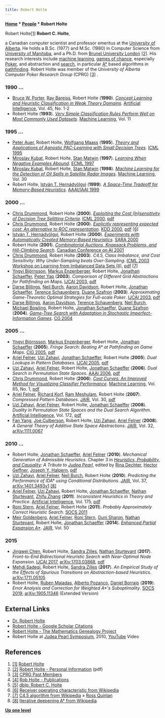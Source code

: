 ```yaml
---
title: Robert Holte
---
```

**[Home](Home "Home") \* [People](People "People") \* Robert Holte**



 [](http://webdocs.cs.ualberta.ca/%7Eholte/) Robert Holte<a id="cite-note-1" href="#cite-ref-1">[1]</a> 
**Robert C. Holte**,  

a Canadian computer scientist and professor emeritus at the [University of Alberta](University_of_Alberta "University of Alberta"). 
He holds a B.Sc. (1977) and M.Sc. (1980) in Computer Science from [University of Manitoba](https://en.wikipedia.org/wiki/University_of_Manitoba), and a Ph.D. from [Brunel University London](https://en.wikipedia.org/wiki/Brunel_University_London) <a id="cite-note-2" href="#cite-ref-2">[2]</a>. 
His research interests include [machine learning](Learning "Learning"), [games of chance](Games "Games"), especially [Poker](index.php?title=Poker&action=edit&redlink=1 "Poker (page does not exist)"), and abstraction and [search](Search "Search"), in particular [A\*](https://en.wikipedia.org/wiki/A*_search_algorithm) based algorithms in [pathfinding](https://en.wikipedia.org/wiki/Pathfinding). 
Robert Holte was member of the *University of Alberta Computer Poker Research Group* (CPRG) <a id="cite-note-3" href="#cite-ref-3">[3]</a> . 



### 1990 ...


* [Bruce W. Porter](https://scholar.google.com/citations?user=k5c56_wAAAAJ&hl=en), [Ray Bareiss](https://scholar.google.com/citations?user=LWafJBgAAAAJ&hl=en), Robert Holte (**1990**). *[Concept Learning and Heuristic Classification in Weak Theory Domains](https://www.sciencedirect.com/science/article/abs/pii/000437029090041W)*. [Artificial Intelligence](https://en.wikipedia.org/wiki/Artificial_Intelligence_(journal)), Vol. 45, No. 1-2
* Robert Holte (**1993**). *[Very Simple Classification Rules Perform Well on Most Commonly Used Datasets](https://link.springer.com/article/10.1023/A:1022631118932)*. [Machine Learning](https://en.wikipedia.org/wiki/Machine_Learning_(journal)), Vol. 11


### 1995 ...


* [Peter Auer](Peter_Auer "Peter Auer"), Robert Holte, [Wolfgang Maass](Mathematician#WMaass "Mathematician") (**1995**). *[Theory and Applications of Agnostic PAC-Learning with Small Decision Trees](https://www.sciencedirect.com/science/article/pii/B9781558603776500128?via%3Dihub)*. [ICML 1995](https://dblp.uni-trier.de/db/conf/icml/icml1995.html)
* [Miroslav Kubat](Miroslav_Kubat "Miroslav Kubat"), Robert Holte, [Stan Matwin](Mathematician#SMatwin "Mathematician") (**1997**). *[Learning When Negative Examples Abound](https://link.springer.com/chapter/10.1007/3-540-62858-4_79)*. [ECML 1997](https://dblp.uni-trier.de/db/conf/ecml/ecml97.html)
* [Miroslav Kubat](Miroslav_Kubat "Miroslav Kubat"), Robert Holte, [Stan Matwin](Mathematician#SMatwin "Mathematician") (**1998**). *[Machine Learning for the Detection of Oil Spills in Satellite Radar Images](https://link.springer.com/article/10.1023/A:1007452223027)*. [Machine Learning](https://en.wikipedia.org/wiki/Machine_Learning_(journal)), Vol. 30
* Robert Holte, [István T. Hernádvölgyi](Mathematician#ITHernadvolgyi "Mathematician") (**1999**). *[A Space-Time Tradeoff for Memory-Based Heuristics](https://www.aaai.org/Library/AAAI/1999/aaai99-100.php)*. [AAAI/IAAI 1999](Conferences#AAAI-1999 "Conferences")


### 2000 ...


* [Chris Drummond](Mathematician#CDrummond "Mathematician"), Robert Holte (**2000**). *[Exploiting the Cost (In)sensitivity of Decision Tree Splitting Criteria](https://www.semanticscholar.org/paper/Exploiting-the-Cost-(In)sensitivity-of-Decision-Drummond-Holte/1d07fe977e0b96c0125cc5a0a5d7f112e1fb6a04)*. [ICML 2000](https://dblp.uni-trier.de/db/conf/icml/icml2000.html), [pdf](https://www.aaai.org/Papers/Workshops/2000/WS-00-05/WS00-05-009.pdf)
* [Chris Drummond](Mathematician#CDrummond "Mathematician"), Robert Holte (**2000**). *[Explicitly representing expected cost: An alternative to ROC representation](https://www.semanticscholar.org/paper/Explicitly-representing-expected-cost%3A-an-to-ROC-Drummond-Holte/9f12ae1e51a4bff7897c3aae699addfd675b2563)*. [KDD 2000](https://dblp1.uni-trier.de/db/conf/kdd/kdd2000.html), [pdf](http://www.csi.uottawa.ca/~cdrummon/pubs/KDD00.pdf) <a id="cite-note-6" href="#cite-ref-6">[6]</a>
* [István T. Hernádvölgyi](Mathematician#ITHernadvolgyi "Mathematician"), Robert Holte (**2000**). *[Experiments with Automatically Created Memory-Based Heuristics](https://link.springer.com/chapter/10.1007/3-540-44914-0_18)*. [SARA 2000](https://dblp.org/db/conf/sara/sara2000.html)
* Robert Holte (**2001**). *[Combinatorial Auctions, Knapsack Problems, and Hill-Climbing Search](https://link.springer.com/chapter/10.1007/3-540-45153-6_6)*. [Canadian Conference on AI 2001](https://dblp.uni-trier.de/db/conf/ai/ai2001.html)
* [Chris Drummond](Mathematician#CDrummond "Mathematician"), Robert Holte (**2003**). *C4.5, Class Imbalance, and Cost Sensitivity: Why Under-Sampling beats Over-Sampling*. [ICML 2003 Workshop on Learning from Imbalanced Data Sets (II)](https://www.site.uottawa.ca/~nat/Workshop2003/workshop2003.html), [pdf](https://www.site.uottawa.ca/~nat/Workshop2003/drummondc.pdf) <a id="cite-note-7" href="#cite-ref-7">[7]</a>
* [Yngvi Björnsson](Yngvi_Bj%C3%B6rnsson "Yngvi Björnsson"), [Markus Enzenberger](Markus_Enzenberger "Markus Enzenberger"), Robert Holte, [Jonathan Schaeffer](Jonathan_Schaeffer "Jonathan Schaeffer"), [Peter Yap](https://dblp.uni-trier.de/pers/hd/y/Yap:Peter) (**2003**). *Comparison of Different Grid Abstractions for Pathfinding on Maps*. [IJCAI 2003](Conferences#IJCAI2003 "Conferences"), [pdf](https://www.ijcai.org/Proceedings/03/Papers/256.pdf)
* [Darse Billings](Darse_Billings "Darse Billings"), [Neil Burch](index.php?title=Neil_Burch&action=edit&redlink=1 "Neil Burch (page does not exist)"), [Aaron Davidson](index.php?title=Aaron_Davidson&action=edit&redlink=1 "Aaron Davidson (page does not exist)"), Robert Holte, [Jonathan Schaeffer](Jonathan_Schaeffer "Jonathan Schaeffer"), [Terence Schauenberg](index.php?title=Terence_Schauenberg&action=edit&redlink=1 "Terence Schauenberg (page does not exist)"), [Duane Szafron](Duane_Szafron "Duane Szafron") (**2003**). *Approximating Game-Theoretic Optimal Strategies for Full-scale Poker*. [IJCAI 2003](Conferences#IJCAI2003 "Conferences"), [pdf](http://webdocs.cs.ualberta.ca/~holte/Publications/IJCAI2003.pdf)
* [Darse Billings](Darse_Billings "Darse Billings"), [Aaron Davidson](index.php?title=Aaron_Davidson&action=edit&redlink=1 "Aaron Davidson (page does not exist)"), [Terence Schauenberg](index.php?title=Terence_Schauenberg&action=edit&redlink=1 "Terence Schauenberg (page does not exist)"), [Neil Burch](index.php?title=Neil_Burch&action=edit&redlink=1 "Neil Burch (page does not exist)"), [Michael Bowling](Michael_Bowling "Michael Bowling"), Robert Holte, [Jonathan Schaeffer](Jonathan_Schaeffer "Jonathan Schaeffer"), [Duane Szafron](Duane_Szafron "Duane Szafron") (**2004**). *[Game-Tree Search with Adaptation in Stochastic Imperfect-Information Games](https://link.springer.com/chapter/10.1007/11674399_2)*. [CG 2004](CG_2004 "CG 2004")


### 2005 ...


* [Yngvi Björnsson](Yngvi_Bj%C3%B6rnsson "Yngvi Björnsson"), [Markus Enzenberger](Markus_Enzenberger "Markus Enzenberger"), Robert Holte, [Jonathan Schaeffer](Jonathan_Schaeffer "Jonathan Schaeffer") (**2005**). *Fringe Search: Beating A\* at Pathfinding on Game Maps*. [CIG 2005](IEEE#CIG "IEEE"), [pdf](https://webdocs.cs.ualberta.ca/~holte/Publications/fringe.pdf)
* [Ariel Felner](Ariel_Felner "Ariel Felner"), [Uzi Zahavi](Uzi_Zahavi "Uzi Zahavi"), [Jonathan Schaeffer](Jonathan_Schaeffer "Jonathan Schaeffer"), Robert Holte (**2005**). *Dual Lookups in Pattern Databases*. [IJCAI 2005](Conferences#IJCAI2005 "Conferences"), [pdf](http://webdocs.cs.ualberta.ca/~jonathan/publications/ai_publications/ijcai05pdb.pdf)
* [Uzi Zahavi](Uzi_Zahavi "Uzi Zahavi"), [Ariel Felner](Ariel_Felner "Ariel Felner"), Robert Holte, [Jonathan Schaeffer](Jonathan_Schaeffer "Jonathan Schaeffer") (**2006**). *Dual Search in Permutation State Spaces*. [AAAI 2006](Conferences#AAAI-2006 "Conferences"), [pdf](https://www.aaai.org/Papers/AAAI/2006/AAAI06-169.pdf)
* [Chris Drummond](Mathematician#CDrummond "Mathematician"), Robert Holte (**2006**). *[Cost Curves: An Improved Method for Visualizing Classifier Performance](https://nrc-publications.canada.ca/eng/view/object/?id=b5356640-4abf-4fb7-b55b-1ee4e7765a5b)*. [Machine Learning](https://en.wikipedia.org/wiki/Machine_Learning_(journal)), Vol. 65, No. 1, [pdf](https://link.springer.com/content/pdf/10.1007/s10994-006-8199-5.pdf)
* [Ariel Felner](Ariel_Felner "Ariel Felner"), [Richard Korf](Richard_Korf "Richard Korf"), [Ram Meshulam](index.php?title=Ram_Meshulam&action=edit&redlink=1 "Ram Meshulam (page does not exist)"), Robert Holte (**2007**). *Compressed Pattern Databases*. [JAIR](https://en.wikipedia.org/wiki/Journal_of_Artificial_Intelligence_Research), Vol. 30, [pdf](http://www.ise.bgu.ac.il/faculty/felner/research/newcompjur.pdf)
* [Uzi Zahavi](Uzi_Zahavi "Uzi Zahavi"), [Ariel Felner](Ariel_Felner "Ariel Felner"), Robert Holte, [Jonathan Schaeffer](Jonathan_Schaeffer "Jonathan Schaeffer") (**2008**). *Duality in Permutation State Spaces and the Dual Search Algorithm*. [Artificial Intelligence](https://en.wikipedia.org/wiki/Artificial_Intelligence_%28journal%29), Vol. 172, [pdf](https://webdocs.cs.ualberta.ca/~holte/Publications/aij2007dualdraft.pdf)
* [Fan Yang](index.php?title=Fan_Yang&action=edit&redlink=1 "Fan Yang (page does not exist)"), [Joe Culberson](Joe_Culberson "Joe Culberson"), Robert Holte, [Uzi Zahavi](Uzi_Zahavi "Uzi Zahavi"), [Ariel Felner](Ariel_Felner "Ariel Felner") (**2008**). *A General Theory of Additive State Space Abstractions*. [JAIR](https://en.wikipedia.org/wiki/Journal_of_Artificial_Intelligence_Research), Vol. 32, [arXiv:1111.0067](https://arxiv.org/abs/1111.0067)


### 2010 ...


* Robert Holte, [Jonathan Schaeffer](Jonathan_Schaeffer "Jonathan Schaeffer"), [Ariel Felner](Ariel_Felner "Ariel Felner") (**2010**). *Mechanical Generation of Admissible Heuristics*. Chapter 3 in *[Heuristics, Probability, and Causality](http://bayes.cs.ucla.edu/TRIBUTE/pearl-tribute2010.htm): A Tribute to [Judea Pearl](Judea_Pearl "Judea Pearl")*, edited by [Rina Dechter](http://www.ics.uci.edu/~dechter/), [Hector Geffner](http://www.dtic.upf.edu/~hgeffner/), [Joseph Y. Halpern](http://www.cs.cornell.edu/home/halpern/), [pdf](http://webdocs.cs.ualberta.ca/~holte/Publications/pearlBookChapter.pdf)
* [Uzi Zahavi](Uzi_Zahavi "Uzi Zahavi"), [Ariel Felner](Ariel_Felner "Ariel Felner"), [Neil Burch](index.php?title=Neil_Burch&action=edit&redlink=1 "Neil Burch (page does not exist)"), Robert Holte (**2010**). *Predicting the Performance of IDA\* using Conditional Distributions*. [JAIR](https://en.wikipedia.org/wiki/Journal_of_Artificial_Intelligence_Research), Vol. 37, [arXiv:1401.3493v1](https://arxiv.org/abs/1401.3493) <a id="cite-note-8" href="#cite-ref-8">[8]</a>
* [Ariel Felner](Ariel_Felner "Ariel Felner"), [Uzi Zahavi](Uzi_Zahavi "Uzi Zahavi"), Robert Holte, [Jonathan Schaeffer](Jonathan_Schaeffer "Jonathan Schaeffer"), [Nathan Sturtevant](Nathan_Sturtevant "Nathan Sturtevant"), [Zhifu Zhang](index.php?title=Zhifu_Zhang&action=edit&redlink=1 "Zhifu Zhang (page does not exist)") (**2011**). *Inconsistent Heuristics in Theory and Practice*. [Artificial Intelligence](https://en.wikipedia.org/wiki/Artificial_Intelligence_%28journal%29), Vol. 175, [pdf](https://www.cs.du.edu/~sturtevant/papers/incnew.pdf)
* [Roni Stern](Mathematician#RoniStern "Mathematician"), [Ariel Felner](Ariel_Felner "Ariel Felner"), Robert Holte (**2011**). *Probably Approximately Correct Heuristic Search*. [SOCS 2011](https://en.wikipedia.org/wiki/Symposium_on_Combinatorial_Search)
* [Meir Goldenberg](Mathematician#MGoldenberg "Mathematician"), [Ariel Felner](Ariel_Felner "Ariel Felner"), [Roni Stern](Mathematician#RoniStern "Mathematician"), [Guni Sharon](index.php?title=Guni_Sharon&action=edit&redlink=1 "Guni Sharon (page does not exist)"), [Nathan Sturtevant](Nathan_Sturtevant "Nathan Sturtevant"), Robert Holte, [Jonathan Schaeffer](Jonathan_Schaeffer "Jonathan Schaeffer") (**2014**). *[Enhanced Partial Expansion A\*](https://www.jair.org/index.php/jair/article/view/10882)*. [JAIR](https://en.wikipedia.org/wiki/Journal_of_Artificial_Intelligence_Research), Vol. 50


### 2015


* [Jingwei Chen](https://dblp.uni-trier.de/pers/hd/c/Chen:Jingwei), Robert Holte, [Sandra Zilles](Mathematician#SZilles "Mathematician"), [Nathan Sturtevant](Nathan_Sturtevant "Nathan Sturtevant") (**2017**). *Front-to-End Bidirectional Heuristic Search with Near-Optimal Node Expansion*. [IJCAI 2017](Conferences#IJCAI2017 "Conferences"), [arXiv:1703.03868](https://arxiv.org/abs/1703.03868), [pdf](https://www.ijcai.org/Proceedings/2017/0069.pdf)
* [Mehdi Sadeqi](Mathematician#MSadeqi "Mathematician"), Robert Holte, [Sandra Zilles](Mathematician#SZilles "Mathematician") (**2017**). *An Empirical Study of the Effects of Spurious Transitions on Abstraction-based Heuristics*. [arXiv:1711.05105](https://arxiv.org/abs/1711.05105)
* Robert Holte, [Ruben Majadas](https://scholar.google.es/citations?user=cF0IjCQAAAAJ&hl=en), [Alberto Pozanco](https://scholar.google.es/citations?user=3YvYum8AAAAJ&hl=en), [Daniel Borrajo](https://scholar.google.com/citations?user=gWi0D8IAAAAJ&hl=en) (**2019**). *Error Analysis and Correction for Weighted A\*'s Suboptimality*. [SOCS 2019](https://dblp.uni-trier.de/db/conf/socs/socs2019.html), [arXiv:1905.11346](https://arxiv.org/abs/1905.11346) (Extended Version)


## External Links


* [Dr. Robert Holte](http://webdocs.cs.ualberta.ca/%7Eholte/)
* [Robert Holte - Google Scholar Citations](https://scholar.google.com/citations?user=3_002c0AAAAJ&hl=en)
* [Robert Holte - The Mathematics Genealogy Project](https://genealogy.math.ndsu.nodak.edu/id.php?id=72999)
* Robert Holte at [Judea Pearl Symposium](Judea_Pearl#Symposium "Judea Pearl"), 2010, [YouTube](https://en.wikipedia.org/wiki/YouTube) Video


 
## References


1. <a id="cite-ref-1" href="#cite-note-1">[1]</a> [Robert Holte](http://webdocs.cs.ualberta.ca/~holte/)
2. <a id="cite-ref-2" href="#cite-note-2">[2]</a> [Robert Holte - Personal Information](http://webdocs.cs.ualberta.ca/%7Eholte/cv20180802.pdf) (pdf)
3. <a id="cite-ref-3" href="#cite-note-3">[3]</a> [CPRG Past Members](http://webdocs.cs.ualberta.ca/~games/poker/past_members.html)
4. <a id="cite-ref-4" href="#cite-note-4">[4]</a> [Rob Holte - Publications](http://webdocs.cs.ualberta.ca/~holte/Publications/index.html)
5. <a id="cite-ref-5" href="#cite-note-5">[5]</a> [dblp: Robert C. Holte](https://dblp.uni-trier.de/pers/h/Holte:Robert_C=.html)
6. <a id="cite-ref-6" href="#cite-note-6">[6]</a> [Receiver operating characteristic from Wikipedia](https://en.wikipedia.org/wiki/Receiver_operating_characteristic)
7. <a id="cite-ref-7" href="#cite-note-7">[7]</a> [C4.5 algorithm from Wikipedia](https://en.wikipedia.org/wiki/C4.5_algorithm) » [Ross Quinlan](Ross_Quinlan "Ross Quinlan")
8. <a id="cite-ref-8" href="#cite-note-8">[8]</a> [Iterative deepening A\* from Wikipedia](https://en.wikipedia.org/wiki/Iterative_deepening_A*)

**[Up one level](People "People")**







 
